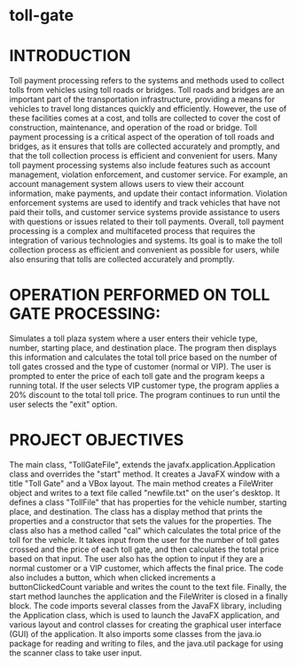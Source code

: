 # toll-gate

# INTRODUCTION
Toll payment processing refers to the systems and methods used to collect tolls from vehicles using toll roads or bridges. Toll roads and bridges are an important part of the transportation infrastructure, providing a means for vehicles to travel long distances quickly and efficiently. However, the use of these facilities comes at a cost, and tolls are collected to cover the cost of construction, maintenance, and operation of the road or bridge. Toll payment processing is a critical aspect of the operation of toll roads and bridges, as it ensures that tolls are collected accurately and promptly, and that the toll collection process is efficient and convenient for users.
Many toll payment processing systems also include features such as account management, violation enforcement, and customer service. For example, an account management system allows users to view their account information, make payments, and update their contact information. Violation enforcement systems are used to identify and track vehicles that have not paid their tolls, and customer service systems provide assistance to users with questions or issues related to their toll payments.
Overall, toll payment processing is a complex and multifaceted process that requires the integration of various technologies and systems. Its goal is to make the toll collection process as efficient and convenient as possible for users, while also ensuring that tolls are collected accurately and promptly.
# OPERATION PERFORMED ON TOLL GATE PROCESSING:
Simulates a toll plaza system where a user enters their vehicle type, number, starting place, and destination place. The program then displays this information and calculates the total toll price based on the number of toll gates crossed and the type of customer (normal or VIP). The user is prompted to enter the price of each toll gate and the program keeps a running total. If the user selects VIP customer type, the program applies a 20% discount to the total toll price. The program continues to run until the user selects the "exit" option.  

# PROJECT OBJECTIVES
The main class, "TollGateFile", extends the javafx.application.Application class and overrides the "start" method. It creates a JavaFX window with a title "Toll Gate" and a VBox layout. The main method creates a FileWriter object and writes to a text file called "newfile.txt" on the user's desktop.
It defines a class "TollFile" that has properties for the vehicle number, starting place, and destination. The class has a display method that prints the properties and a constructor that sets the values for the properties. The class also has a method called "cal" which calculates the total price of the toll for the vehicle. It takes input from the user for the number of toll gates crossed and the price of each toll gate, and then calculates the total price based on that input. The user also has the option to input if they are a normal customer or a VIP customer, which affects the final price.
The code also includes a button, which when clicked increments a buttonClickedCount variable and writes the count to the text file. Finally, the start method launches the application and the FileWriter is closed in a finally block.
The code imports several classes from the JavaFX library, including the Application class, which is used to launch the JavaFX application, and various layout and control classes for creating the graphical user interface (GUI) of the application. It also imports some classes from the java.io package for reading and writing to files, and the java.util package for using the scanner class to take user input.
